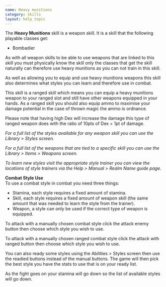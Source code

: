 ```yaml
---
name: Heavy munitions
category: skills
layout: help_topic
---
```

The **Heavy Munitions** skill is a weapon skill. It is a skill that the following playable classes get:

*   Bombadier

As with all weapon skills to be able to use weapons that are linked to this skill you must physically know the skill only the classes that get the skill naturally can therefore use heavy munitions as you can not train in this skill.

As well as allowing you to equip and use heavy munitions weapons this skill also determines what styles you can learn and therefore use in combat.

This skill is a ranged skill which means you can equip a heavy munitions weapon to your ranged slot and still have other weapons equipped in your hands. As a ranged skill you should also equip ammo to maximise your damage potential in the case of thrown magic the ammo is ordnance.

Please note that having high Dex will increase the damage this type of ranged weapon does with the ratio of 10pts of Dex = 1pt of damage.

_For a full list of the styles available for any weapon skill you can use the Library > Styles screen._

_For a full list of the weapons that are tied to a specific skill you can use the Library > Items > Weapons screen._

_To learn new styles visit the appropriate style trainer you can view the locations of style trainers via the Help > Manual > Realm Name guide page._

**Combat Style Use**  
To use a combat style in combat you need three things:

*   Stamina, each style requires a fixed amount of stamina.
*   Skill, each style requires a fixed amount of weapon skill (the same amount that was needed to learn the style from the trainer).
*   Weapon, a style can only be used if the correct type of weapon is equipped.

To attack with a manually chosen combat style click the attack enemy button then choose which style you wish to use.

To attack with a manually chosen ranged combat style click the attack with ranged button then choose which style you wish to use.

You can also ready some styles using the Abilities > Styles screen then use the readied buttons instead of the manual buttons. The game will then pick the best style you have the stats to use that is on your ready list.

As the fight goes on your stamina will go down so the list of available styles will go down.